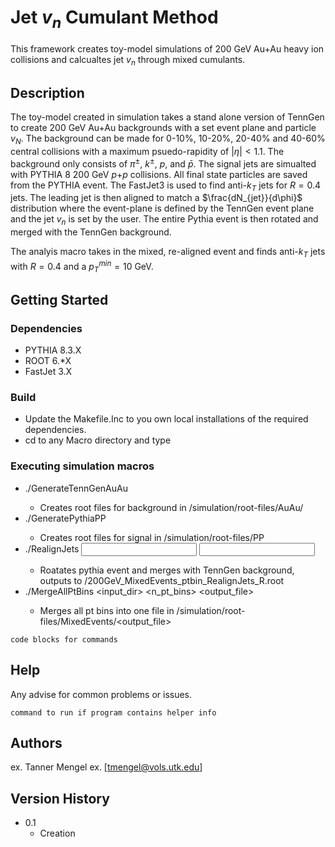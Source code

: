# Jet $v_{n}$ Cumulant Method

This framework creates toy-model simulations of 200 GeV Au+Au heavy ion collisions and calcualtes jet $v_{n}$ through mixed cumulants.

## Description

The toy-model created in simulation takes a stand alone version of TennGen to create 200 GeV Au+Au backgrounds with a set event plane and particle $v_{N}$. The background
can be made for 0-10%, 10-20%, 20-40% and 40-60% central collisions with a maximum psuedo-rapidity of $|\eta| < 1.1$. The background only consists of $\pi^{\pm}$, $k^{\pm}$, $p$, and $\bar{p}$. 
The signal jets are simualted with PYTHIA 8 200 GeV $p$+$p$ collisions. All final state particles are saved from the PYTHIA event. The FastJet3 is used to find anti-$k_{T}$ jets
for $R = 0.4$ jets. The leading jet is then aligned to match a $\frac{dN_{jet}}{d\phi}$ distribution where the event-plane is defined by the TennGen event plane and the jet $v_{n}$ is set by the user.
The entire Pythia event is then rotated and merged with the TennGen background. 

The analyis macro takes in the mixed, re-aligned event and finds anti-$k_{T}$ jets with $R=0.4$ and a $p_{T}^{min} = 10$ GeV.

## Getting Started

### Dependencies

* PYTHIA 8.3.X
* ROOT 6.*X
* FastJet 3.X

### Build

* Update the Makefile.Inc to you own local installations of the required dependencies.
* cd to any Macro directory and type <make> 

### Executing simulation macros
 
* ./GenerateTennGenAuAu <nevents> <centrality> <eta range> <pt bin to match with pythia>
  - Creates root files for background in /simulation/root-files/AuAu/<centrality>
* ./GeneratePythiaPP <Collision Energy> <nevents> <ptbin>
  - Creates root files for signal in /simulation/root-files/PP
* ./RealignJets <input pythia file> <input tenngen file> <prefix> <jet resolution parameter> <nEvents>
  - Roatates pythia event and merges with TennGen background, outputs to <prefix>/200GeV_MixedEvents_ptbin<ptbin of input file>_RealignJets_R<jet param>.root
* ./MergeAllPtBins <input_dir> <n_pt_bins> <jetparam> <output_file>
  - Merges all pt bins into one file in /simulation/root-files/MixedEvents/<output_file>
```
code blocks for commands
```

## Help

Any advise for common problems or issues.
```
command to run if program contains helper info
```

## Authors

ex. Tanner Mengel
ex. [tmengel@vols.utk.edu]

## Version History

* 0.1
    * Creation
